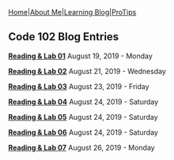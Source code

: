 [Home](/)|[About Me](aboutme)|[Learning Blog](learningblog)|[ProTips](tips.a)

## Code 102 Blog Entries

[**Reading & Lab 01**](blog.code102.01) August 19, 2019 - Monday

[**Reading & Lab 02**](blog.code102.02) August 21, 2019 - Wednesday

[**Reading & Lab 03**](blog.code102.03) August 23, 2019 - Friday

[**Reading & Lab 04**](blog.code102.04) August 24, 2019 - Saturday

[**Reading & Lab 05**](blog.code102.05) August 24, 2019 - Saturday

[**Reading & Lab 06**](blog.code102.06) August 24, 2019 - Saturday

[**Reading & Lab 07**](blog.code102.07) August 26, 2019 - Monday